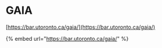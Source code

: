 # GAIA





[https://bar.utoronto.ca/gaia/](https://bar.utoronto.ca/gaia/)

{% embed url="https://bar.utoronto.ca/gaia/" %}

